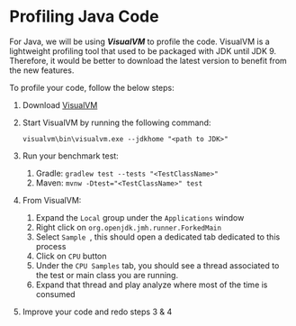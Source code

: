 # Profiling Java Code 

For Java, we will be using ***VisualVM*** to profile the code. VisualVM is a lightweight profiling tool that
used to be packaged with JDK until JDK 9. Therefore, it would be better to download the latest version to benefit from
the new features.

To profile your code, follow the below steps:

1. Download [VisualVM](https://visualvm.github.io/download.html)
2. Start VisualVM by running the following command:

   ``visualvm\bin\visualvm.exe --jdkhome "<path to JDK>"``
3. Run your benchmark test:
    1. Gradle: ``gradlew test --tests "<TestClassName>"``
    2. Maven: ``mvnw -Dtest="<TestClassName>" test ``
4. From VisualVM:
    1. Expand the ``Local`` group under the  ``Applications`` window
    2. Right click on ``org.openjdk.jmh.runner.ForkedMain``
    3. Select ``Sample ``, this should open a dedicated tab dedicated to this process
    4. Click on ``CPU`` button
    5. Under the ``CPU Samples`` tab, you should see a thread associated to the test or main class you are running.
    6. Expand that thread and play analyze where most of the time is consumed
5. Improve your code and redo steps 3 & 4  